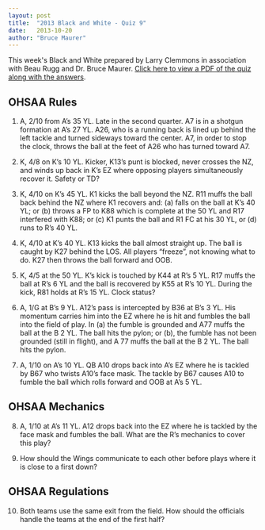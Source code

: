 ```yaml
---
layout: post
title:  "2013 Black and White - Quiz 9"
date:   2013-10-20
author: "Bruce Maurer"
---
```


This week's Black and White prepared by Larry Clemmons in association with Beau
Rugg and Dr. Bruce Maurer. [Click here to view a PDF of the quiz along with the
answers](https://storage.googleapis.com/ohsaa-websites/quizzes/2013/2013-Black-and-White-Quiz-9.pdf).

## OHSAA Rules
1. A, 2/10 from A’s 35 YL. Late in the second quarter. A7 is in a shotgun
   formation at A’s 27 YL. A26, who is a running back is lined up behind the
left tackle and turned sideways toward the center. A7, in order to stop the
clock, throws the ball at the feet of A26 who has turned toward A7.

2. K, 4/8 on K’s 10 YL. Kicker, K13’s punt is blocked, never crosses the NZ, and
   winds up back in K’s EZ where opposing players simultaneously recover it.
Safety or TD?

3. K, 4/10 on K’s 45 YL. K1 kicks the ball beyond the NZ. R11 muffs the ball
   back behind the NZ where K1 recovers and: (a) falls on the ball at K’s 40 YL;
or (b) throws a FP to K88 which is complete at the 50 YL and R17 interfered with
K88; or (c) K1 punts the ball and R1 FC at his 30 YL, or (d) runs to R’s 40 YL.

4. K, 4/10 at K’s 40 YL. K13 kicks the ball almost straight up. The ball is
   caught by K27 behind the LOS. All players “freeze”, not knowing what to do.
K27 then throws the ball forward and OOB.

5. K, 4/5 at the 50 YL. K’s kick is touched by K44 at R’s 5 YL. R17 muffs the
   ball at R’s 6 YL and the ball is recovered by K55 at R’s 10 YL. During the
kick, R81 holds at R’s 15 YL. Clock status?

6. A, 1/G at B’s 9 YL. A12’s pass is intercepted by B36 at B’s 3 YL. His
   momentum carries him into the EZ where he is hit and fumbles the ball into
the field of play. In (a) the fumble is grounded and A77 muffs the ball at the B
2 YL. The ball hits the pylon; or (b), the fumble has not been grounded (still
in flight), and A 77 muffs the ball at the B 2 YL. The ball hits the pylon.

7. A, 1/10 on A’s 10 YL. QB A10 drops back into A’s EZ where he is tackled by
   B67 who twists A10’s face mask. The tackle by B67 causes A10 to fumble the
ball which rolls forward and OOB at A’s 5 YL.

## OHSAA Mechanics
8. A, 1/10 at A’s 11 YL. A12 drops back into the EZ where he is tackled by the
   face mask and fumbles the ball. What are the R’s mechanics to cover this
play?

9. How should the Wings communicate to each other before plays where it is close
   to a first down?

## OHSAA Regulations
10. Both teams use the same exit from the field. How should the officials handle
    the teams at the end of the first half?
